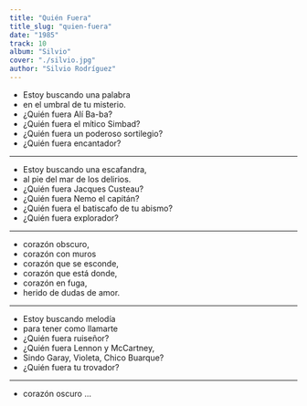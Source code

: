 ```yaml
---
title: "Quién Fuera"
title_slug: "quien-fuera"
date: "1985"
track: 10
album: "Silvio"
cover: "./silvio.jpg"
author: "Silvio Rodríguez"
---
```


- Estoy buscando una palabra
- en el umbral de tu misterio.
- ¿Quién fuera Alí Ba-ba?
- ¿Quién fuera el mítico Simbad?
- ¿Quién fuera un poderoso sortilegio?
- ¿Quién fuera encantador?

---

- Estoy buscando una escafandra,
- al pie del mar de los delirios.
- ¿Quién fuera Jacques Custeau?
- ¿Quién fuera Nemo el capitán?
- ¿Quién fuera el batiscafo de tu abismo?
- ¿Quién fuera explorador?

---

- corazón obscuro,
- corazón con muros
- corazón que se esconde,
- corazón que está donde,
- corazón en fuga,
- herido de dudas de amor.

---

- Estoy buscando melodía
- para tener como llamarte
- ¿Quién fuera ruiseñor?
- ¿Quién fuera Lennon y McCartney,
- Sindo Garay, Violeta, Chico Buarque?
- ¿Quién fuera tu trovador?

---

- corazón oscuro ...

